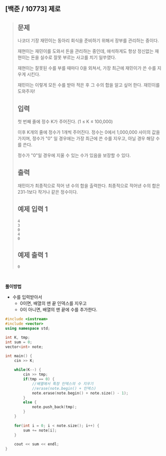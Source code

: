 ## [백준 / 10773] 제로

> ## 문제
>
> 나코더 기장 재민이는 동아리 회식을 준비하기 위해서 장부를 관리하는 중이다.
>
> 재현이는 재민이를 도와서 돈을 관리하는 중인데, 애석하게도 항상 정신없는 재현이는 돈을 실수로 잘못 부르는 사고를 치기 일쑤였다.
>
> 재현이는 잘못된 수를 부를 때마다 0을 외쳐서, 가장 최근에 재민이가 쓴 수를 지우게 시킨다.
>
> 재민이는 이렇게 모든 수를 받아 적은 후 그 수의 합을 알고 싶어 한다. 재민이를 도와주자!
>
> ## 입력
>
> 첫 번째 줄에 정수 K가 주어진다. (1 ≤ K ≤ 100,000)
>
> 이후 K개의 줄에 정수가 1개씩 주어진다. 정수는 0에서 1,000,000 사이의 값을 가지며, 정수가 "0" 일 경우에는 가장 최근에 쓴 수를 지우고, 아닐 경우 해당 수를 쓴다.
>
> 정수가 "0"일 경우에 지울 수 있는 수가 있음을 보장할 수 있다.
>
> ## 출력
>
> 재민이가 최종적으로 적어 낸 수의 합을 출력한다. 최종적으로 적어낸 수의 합은 231-1보다 작거나 같은 정수이다.
>
> ## 예제 입력 1 
>
> ```
> 4
> 3
> 0
> 4
> 0
> ```
>
> ## 예제 출력 1 
>
> ```
> 0
> ```

<br>

**풀이방법**

- 수를 입력받아서
  - 0이면, 배열의 맨 끝 인덱스를 지우고
  - 0이 아니면, 배열의 맨 끝에 수를 추가한다.

```cpp
#include <iostream>
#include <vector>
using namespace std;

int K, tmp;
int sum = 0;
vector<int> note;

int main() {
    cin >> K;
    
    while(K--) {
        cin >> tmp;
        if(tmp == 0) {
            //배열에서 특정 인덱스의 수 지우기
            //erase(note.begin() + 인덱스)
            note.erase(note.begin() + note.size() - 1);
        }
        else {
            note.push_back(tmp);
        }
    }
    
    for(int i = 0; i < note.size(); i++) {
        sum += note[i];
    }
    
    cout << sum << endl;
}
```


